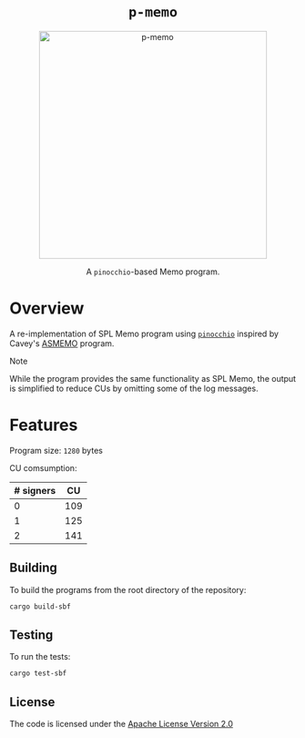 <h1 align="center">
  <code>p-memo</code>
</h1>
<p align="center">
  <img width="400" alt="p-memo" src="https://github.com/user-attachments/assets/ba1c5f0d-db2f-457d-8f7e-e62fd564e5e7" />
</p>
<p align="center">
  A <code>pinocchio</code>-based Memo program.
</p>

# Overview

A re-implementation of SPL Memo program using [`pinocchio`](https://github.com/anza-xyz/pinocchio) inspired by Cavey's [ASMEMO](https://x.com/cavemanloverboy/status/1898416863056384402) program.

> [!NOTE]
> While the program provides the same functionality as SPL Memo, the output is simplified to reduce CUs by omitting some of the log messages.

# Features

Program size: `1280` bytes

CU comsumption:

| \# signers |  CU |
| ---------- | --- |
| 0          | 109 |
| 1          | 125 |
| 2          | 141 |

## Building

To build the programs from the root directory of the repository:
```bash
cargo build-sbf
```

## Testing

To run the tests:
```bash
cargo test-sbf
```

## License

The code is licensed under the [Apache License Version 2.0](LICENSE)
